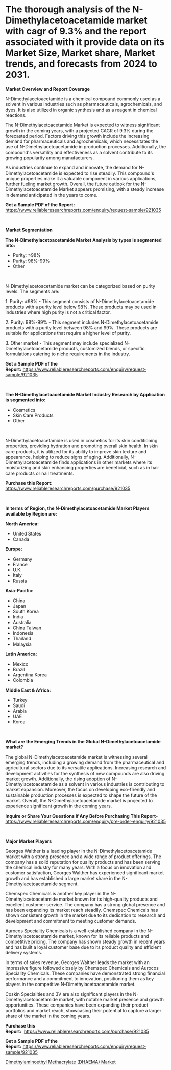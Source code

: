 <p><h1>The thorough analysis of the N-Dimethylacetoacetamide market with cagr of  9.3% and the report associated with it provide data on its Market Size, Market share, Market trends, and forecasts from 2024 to 2031.</h1></p><p><strong>Market Overview and Report Coverage</strong></p>
<p><p>N-Dimethylacetoacetamide is a chemical compound commonly used as a solvent in various industries such as pharmaceuticals, agrochemicals, and dyes. It is also utilized in organic synthesis and as a reagent in chemical reactions.</p><p>The N-Dimethylacetoacetamide Market is expected to witness significant growth in the coming years, with a projected CAGR of 9.3% during the forecasted period. Factors driving this growth include the increasing demand for pharmaceuticals and agrochemicals, which necessitates the use of N-Dimethylacetoacetamide in production processes. Additionally, the compound's versatility and effectiveness as a solvent contribute to its growing popularity among manufacturers.</p><p>As industries continue to expand and innovate, the demand for N-Dimethylacetoacetamide is expected to rise steadily. This compound's unique properties make it a valuable component in various applications, further fueling market growth. Overall, the future outlook for the N-Dimethylacetoacetamide Market appears promising, with a steady increase in demand anticipated in the years to come.</p></p>
<p><strong>Get a Sample PDF of the Report:</strong> <a href="https://www.reliableresearchreports.com/enquiry/request-sample/921035">https://www.reliableresearchreports.com/enquiry/request-sample/921035</a></p>
<p>&nbsp;</p>
<p><strong>Market Segmentation</strong></p>
<p><strong>The N-Dimethylacetoacetamide Market Analysis by types is segmented into:</strong></p>
<p><ul><li>Purity: ≤98%</li><li>Purity: 98%-99%</li><li>Other</li></ul></p>
<p>&nbsp;</p>
<p><p>N-Dimethylacetoacetamide market can be categorized based on purity levels. The segments are:</p><p>1. Purity: ≤98% - This segment consists of N-Dimethylacetoacetamide products with a purity level below 98%. These products may be used in industries where high purity is not a critical factor.</p><p>2. Purity: 98%-99% - This segment includes N-Dimethylacetoacetamide products with a purity level between 98% and 99%. These products are suitable for applications that require a higher level of purity.</p><p>3. Other market - This segment may include specialized N-Dimethylacetoacetamide products, customized blends, or specific formulations catering to niche requirements in the industry.</p></p>
<p><strong>Get a Sample PDF of the Report:</strong>&nbsp;<a href="https://www.reliableresearchreports.com/enquiry/request-sample/921035">https://www.reliableresearchreports.com/enquiry/request-sample/921035</a></p>
<p>&nbsp;</p>
<p><strong>The N-Dimethylacetoacetamide Market Industry Research by Application is segmented into:</strong></p>
<p><ul><li>Cosmetics</li><li>Skin Care Products</li><li>Other</li></ul></p>
<p>&nbsp;</p>
<p><p>N-Dimethylacetoacetamide is used in cosmetics for its skin conditioning properties, providing hydration and promoting overall skin health. In skin care products, it is utilized for its ability to improve skin texture and appearance, helping to reduce signs of aging. Additionally, N-Dimethylacetoacetamide finds applications in other markets where its moisturizing and skin enhancing properties are beneficial, such as in hair care products or nail treatments.</p></p>
<p><strong>Purchase this Report:</strong>&nbsp; <a href="https://www.reliableresearchreports.com/purchase/921035">https://www.reliableresearchreports.com/purchase/921035</a></p>
<p>&nbsp;</p>
<p><strong>In terms of Region, the N-Dimethylacetoacetamide Market Players available by Region are:</strong></p>
<p>
    <p> <strong> North America: </strong>
        <ul>
            <li>United States</li>
            <li>Canada</li>
        </ul>
        </p> 
    <p> <strong> Europe: </strong>
        <ul>
            <li>Germany</li>
            <li>France</li>
            <li>U.K.</li>
            <li>Italy</li>
            <li>Russia</li>
        </ul>
        </p> 
    <p> <strong> Asia-Pacific: </strong>
        <ul>
            <li>China</li>
            <li>Japan</li>
            <li>South Korea</li>
            <li>India</li>
            <li>Australia</li>
            <li>China Taiwan</li>
            <li>Indonesia</li>
            <li>Thailand</li>
            <li>Malaysia</li>
        </ul>
        </p> 
    <p> <strong> Latin America: </strong>
        <ul>
            <li>Mexico</li>
            <li>Brazil</li>
            <li>Argentina Korea</li>
            <li>Colombia</li>
        </ul>
        </p> 
    <p> <strong> Middle East & Africa: </strong>
        <ul>
            <li>Turkey</li>
            <li>Saudi</li>
            <li>Arabia</li>
            <li>UAE</li>
            <li>Korea</li>
        </ul>
    </p>
    </p>
<p>&nbsp;</p>
<p><strong>What are the Emerging Trends in the Global N-Dimethylacetoacetamide market?</strong></p>
<p><p>The global N-Dimethylacetoacetamide market is witnessing several emerging trends, including a growing demand from the pharmaceutical and agricultural sectors due to its versatile applications. Increasing research and development activities for the synthesis of new compounds are also driving market growth. Additionally, the rising adoption of N-Dimethylacetoacetamide as a solvent in various industries is contributing to market expansion. Moreover, the focus on developing eco-friendly and sustainable production processes is expected to shape the future of the market. Overall, the N-Dimethylacetoacetamide market is projected to experience significant growth in the coming years.</p></p>
<p><strong>Inquire or Share Your Questions If Any Before Purchasing This Report</strong>- <a href="https://www.reliableresearchreports.com/enquiry/pre-order-enquiry/921035">https://www.reliableresearchreports.com/enquiry/pre-order-enquiry/921035</a></p>
<p>&nbsp;</p>
<p><strong>Major Market Players</strong></p>
<p><p>Georges Walther is a leading player in the N-Dimethylacetoacetamide market with a strong presence and a wide range of product offerings. The company has a solid reputation for quality products and has been serving the chemical industry for many years. With a focus on innovation and customer satisfaction, Georges Walther has experienced significant market growth and has established a large market share in the N-Dimethylacetoacetamide segment.</p><p>Chemspec Chemicals is another key player in the N-Dimethylacetoacetamide market known for its high-quality products and excellent customer service. The company has a strong global presence and has been expanding its market reach steadily. Chemspec Chemicals has shown consistent growth in the market due to its dedication to research and development and commitment to meeting customer demands.</p><p>Aurocos Speciality Chemicals is a well-established company in the N-Dimethylacetoacetamide market, known for its reliable products and competitive pricing. The company has shown steady growth in recent years and has built a loyal customer base due to its product quality and efficient delivery systems.</p><p>In terms of sales revenue, Georges Walther leads the market with an impressive figure followed closely by Chemspec Chemicals and Aurocos Speciality Chemicals. These companies have demonstrated strong financial performance and a commitment to innovation, positioning them as key players in the competitive N-Dimethylacetoacetamide market.</p><p>Coskin Specialities and 3V are also significant players in the N-Dimethylacetoacetamide market, with notable market presence and growth opportunities. These companies have been expanding their product portfolios and market reach, showcasing their potential to capture a larger share of the market in the coming years.</p></p>
<p><strong>Purchase this Report:</strong>&nbsp;&nbsp;<a href="https://www.reliableresearchreports.com/purchase/921035">https://www.reliableresearchreports.com/purchase/921035</a></p>
<p></p>
<p><strong>Get a Sample PDF of the Report:</strong>&nbsp;<a href="https://www.reliableresearchreports.com/enquiry/request-sample/921035">https://www.reliableresearchreports.com/enquiry/request-sample/921035</a></p>
<p><p><a href="https://github.com/RichRobinson5/Market-Research-Report-List-3/blob/main/dimethylaminoethyl-methacrylate-dhaema-market.md">Dimethylaminoethyl Methacrylate (DHAEMA) Market</a></p></p>